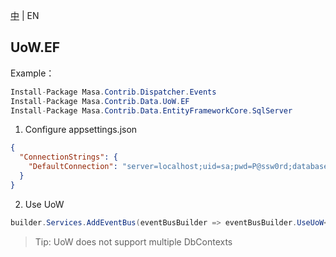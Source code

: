 [中](README.zh-CN.md) | EN

## UoW.EF

Example：

```C#
Install-Package Masa.Contrib.Dispatcher.Events
Install-Package Masa.Contrib.Data.UoW.EF
Install-Package Masa.Contrib.Data.EntityFrameworkCore.SqlServer
```

1. Configure appsettings.json
``` appsettings.json
{
  "ConnectionStrings": {
    "DefaultConnection": "server=localhost;uid=sa;pwd=P@ssw0rd;database=identity"
  }
}
```

2. Use UoW
```C#
builder.Services.AddEventBus(eventBusBuilder => eventBusBuilder.UseUoW<CustomDbContext>(dbOptions => dbOptions.UseSqlServer()));
```

> Tip: UoW does not support multiple DbContexts